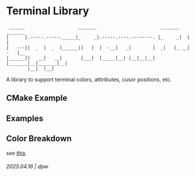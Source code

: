 # Terminal Library

```
 ______                    _______                        _______    _______    
|      |.-----.-----._____|_     _|.-----.----.--------. |_     _|  |       |   
|   ---||  _  |  _  |______||   |  |  -__|   _|        |  _|   |_ __|   -   |__ 
|______||   __|   __|       |___|  |_____|__| |__|__|__| |_______|__|_______|__|
        |__|  |__|                                                              
```

A library to support terminal colors, attiributes, cusor positions, etc.


## CMake Example

## Examples

## Color Breakdown

_see [this](https://gemini.google.com/share/6b4aa67b2cb4)._

###### 2025.04.16 | dpw
